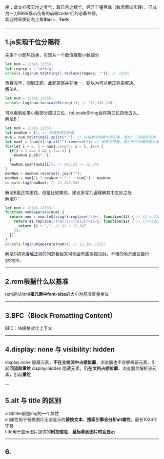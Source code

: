 序：此文档吸天地之灵气，取日月之精华。经吾千锤百炼（数场面试实践）。已成为一刀9999暴击伤害的前端coder们的必备神器。  
欢迎帅哥美妞右上角**Star**:star:、**Fork**

---
## 1.js实现千位分隔符
先来个小题热热身，实现从一个数值提取小数部分
```js
let num = 12345.12555;
let regexp = /.\d+$/g;
console.log(num.toString().replace(regexp, "")); // 12345
```
热身完毕，回到正题。此题答案并非唯一，窃以为可以用正则来解决。  
解法A：
```js
let num = 12345.12555;
console.log(num.toLocaleString()); // "12,345.126"
```
可以看到如果小数部分超过三位，toLocaleString会将第三位四舍五入。  
解法B：
```js
let num = 12345.12555;
let newNum = []; // 存储转换后的值
num = num.toString().split("."); // 先将数字转换为字符串，再以“.”分隔字符串
let num1 = (num[0].split("").reverse()); // 反转字符串，因为千位分隔符是从最后3位开始的（12345 => 12,345），num = ["5", "4", ...]
for(let i = 0, l = num1.length; i < l; i++) {
  if(i % 3 === 0 && i !== 0) {
    newNum.push(",");
  }
  newNum.push(num1[i]); // 543,21 => 12,345
}
newNum = newNum.reverse().join("");
newNum = num[1] ? newNum + "." + num[1] : newNum;
console.log(newNum); // 12,345.555
```
解法B是正常思路，但是比较繁琐，建议多写几遍理解其中玄妙之处  
解法C：
```js
let num = 12345.12555;
function numSeparate(num) {
  return num = num.toString().replace(/\d+/, function($1) { // $1 = 12345
    return $1.replace(/(\d+)(?=(\d{3})+$)/g, function($1) { // (?=(\d{3}+$)表示匹配以3为倍数的数字个数），这里会匹配一次得到$1=2
      return $1 + ","; // $1 = 12,345
    });
  });
}
console.log(numSeparate(num)); // 12,345.12555
```
解法C初次接触正则的同志看起来可能会有些捉襟见肘。不懂的地方建议自行google。

---
## 2.rem根据什么以基准
rem是以html**根元素中font-size**的大小为基准度量单位

---
## 3.BFC（Block Fromatting Content）
BFC：块级格式化上下文

---
## 4.display: none 与 visibility: hidden
display:none 隐藏元素，**不在文档流中占据位置**，浏览器也不会解析该元素，引起**回流和重绘**
display:hidden 隐藏元素，仍**在文档占据位置**，浏览器会解析该元素，引起**重绘**

--
## 5.alt 与 title 的区别
alt和title都是img的一个属性  
alt属性用于替换图片无法显示的**替换文本**，**搜索引擎会分析alt属性**，最长1024个字符  
title用于显示图片提供的**附加信息**，**鼠标移到图片时会显示**

---
## 6.
